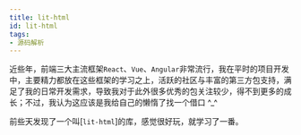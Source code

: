 ```yaml
---
title: lit-html
id: lit-html
tags:
- 源码解析
---
```

近些年，前端三大主流框架`React`、`Vue`、`Angular`非常流行，我在平时的项目开发中，主要精力都放在这些框架的学习之上，活跃的社区与丰富的第三方包支持，满足了我的日常开发需求，导致我对于此外很多优秀的包关注较少，得不到更多的成长；不过，我认为这应该是我给自己的懒惰了找一个借口 \^_^

前些天发现了一个叫[`lit-html`]的库，感觉很好玩，就学习了一番。



















<!--stackedit_data:
eyJoaXN0b3J5IjpbMTMyNjM4NTczLC0zNDk5NjMyNzEsLTE5Mz
c0MDg0MjUsNjUwMTk0MDU5LC03ODA3Njk4NDVdfQ==
-->